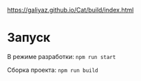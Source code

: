 https://galiyaz.github.io/Cat/build/index.html

# Запуск
В режиме разработки: 
`npm run start`

Сборка проекта:
`npm run build`
